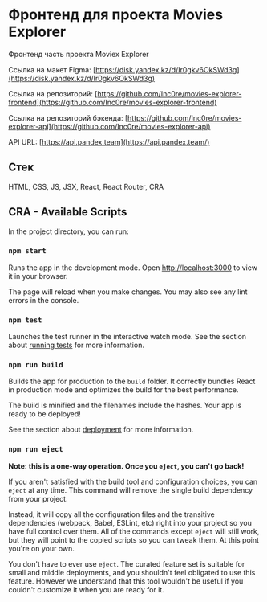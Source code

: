 # Фронтенд для проекта Movies Explorer

Фронтенд часть проекта Moviex Explorer

Ссылка на макет Figma: [https://disk.yandex.kz/d/Ir0gkv6OkSWd3g](https://disk.yandex.kz/d/Ir0gkv6OkSWd3g)

Ссылка на репозиторий: [https://github.com/Inc0re/movies-explorer-frontend](https://github.com/Inc0re/movies-explorer-frontend)

Ссылка на репозиторий бэкенда: [https://github.com/Inc0re/movies-explorer-api](https://github.com/Inc0re/movies-explorer-api)

API URL: [https://api.pandex.team](https://api.pandex.team/)

## Стек

HTML, CSS, JS, JSX, React, React Router, CRA

## СRA - Available Scripts

In the project directory, you can run:

### `npm start`

Runs the app in the development mode.
Open [http://localhost:3000](http://localhost:3000) to view it in your browser.

The page will reload when you make changes.
You may also see any lint errors in the console.

### `npm test`

Launches the test runner in the interactive watch mode.
See the section about [running tests](https://facebook.github.io/create-react-app/docs/running-tests) for more information.

### `npm run build`

Builds the app for production to the `build` folder.
It correctly bundles React in production mode and optimizes the build for the best performance.

The build is minified and the filenames include the hashes.
Your app is ready to be deployed!

See the section about [deployment](https://facebook.github.io/create-react-app/docs/deployment) for more information.

### `npm run eject`

**Note: this is a one-way operation. Once you `eject`, you can't go back!**

If you aren't satisfied with the build tool and configuration choices, you can `eject` at any time. This command will remove the single build dependency from your project.

Instead, it will copy all the configuration files and the transitive dependencies (webpack, Babel, ESLint, etc) right into your project so you have full control over them. All of the commands except `eject` will still work, but they will point to the copied scripts so you can tweak them. At this point you're on your own.

You don't have to ever use `eject`. The curated feature set is suitable for small and middle deployments, and you shouldn't feel obligated to use this feature. However we understand that this tool wouldn't be useful if you couldn't customize it when you are ready for it.
